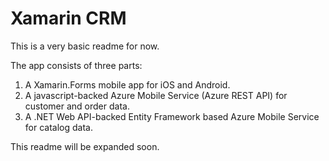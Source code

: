 # Xamarin CRM
This is a very basic readme for now.

The app consists of three parts:
  1. A Xamarin.Forms mobile app for iOS and Android.
  2. A javascript-backed Azure Mobile Service (Azure REST API) for customer and order data.
  2. A .NET Web API-backed Entity Framework based Azure Mobile Service for catalog data.

This readme will be expanded soon.
